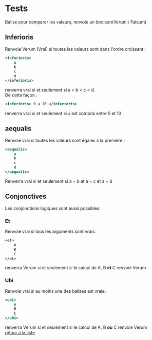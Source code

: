 # Tests
Balise pour comparer les valeurs, renvoie un boolean(Verum / Falsum)
## Inferioris
Renvoie Verum (Vrai) si toutes les valeurs sont dans l'ordre croissant :
```XML
<inferioris>
	a
	b
	c
	d
</inferioris>
```
renverra vrai si et seulement si a < b < c < d.  
De cette façon :
```XML
<inferioris> 0 a 10 </inferioris>
```
renverra vrai si et seulement si `a` est compris entre 0 et 10

## aequalis
Renvoie vrai si toutes les valeurs sont égales à la première :
```XML
<aequalis>
	a
	b
	c
	d
</aequalis>
```
Renverra vrai si et seulement si a = b  et a = c et a = d
## Conjonctives
Les conjonctions logiques sont aussi possibles
### Et
Renvoie vrai si tous les arguments sont vrais:
```XML
<et>
	A
	B
	C
</et>
```
renverra Verum si et seulement si le calcul de A, B **et** C renvoie Verum

### Ubi
Renvoie vrai si au moins une des balises est vraie:
```XML
<ubi>
	A
	B
	C
</ubi>
```
renverra Verum si et seulement si le calcul de A, B **ou** C renvoie Verum
[retour à la liste](./README.md)
